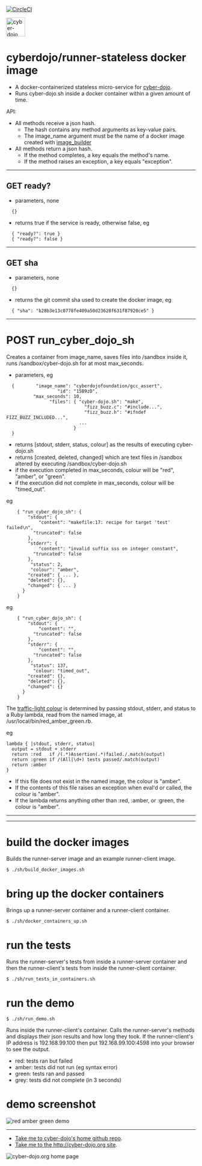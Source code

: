 
[![CircleCI](https://circleci.com/gh/cyber-dojo/runner-stateless.svg?style=svg)](https://circleci.com/gh/cyber-dojo/runner-stateless)

<img src="https://raw.githubusercontent.com/cyber-dojo/nginx/master/images/home_page_logo.png"
alt="cyber-dojo yin/yang logo" width="50px" height="50px"/>

# cyberdojo/runner-stateless docker image

- A docker-containerized stateless micro-service for [cyber-dojo](http://cyber-dojo.org).
- Runs cyber-dojo.sh inside a docker container within a given amount of time.

API:
  * All methods receive a json hash.
    * The hash contains any method arguments as key-value pairs.
    * The image_name argument must be the name of a docker image created with [image_builder](https://github.com/cyber-dojo-languages/image_builder)
  * All methods return a json hash.
    * If the method completes, a key equals the method's name.
    * If the method raises an exception, a key equals "exception".

- - - -

## GET ready?
- parameters, none
```
  {}
```
- returns true if the service is ready, otherwise false, eg
```
  { "ready?": true }
  { "ready?": false }
```

- - - -

## GET sha
- parameters, none
```
  {}
```
- returns the git commit sha used to create the docker image, eg
```
  { "sha": "b28b3e13c0778fe409a50d23628f631f87920ce5" }
```

- - - -

# POST run_cyber_dojo_sh
Creates a container from image_name,
saves files into /sandbox inside it,
runs /sandbox/cyber-dojo.sh
for at most max_seconds.
- parameters, eg
```
  {        "image_name": "cyberdojofoundation/gcc_assert",
                   "id": "15B9zD",
          "max_seconds": 10,
                "files": { "cyber-dojo.sh": "make",
                             "fizz_buzz.c": "#include...",
                             "fizz_buzz.h": "#ifndef FIZZ_BUZZ_INCLUDED...",
                           ...
                         }
  }
```
- returns [stdout, stderr, status, colour] as the results of
executing cyber-dojo.sh
- returns [created, deleted, changed] which are text files
in /sandbox altered by executing /sandbox/cyber-dojo.sh
- if the execution completed in max_seconds, colour will be "red", "amber", or "green".
- if the execution did not complete in max_seconds, colour will be "timed_out".

eg
```
    { "run_cyber_dojo_sh": {
        "stdout": {
            "content": "makefile:17: recipe for target 'test' failed\n",
          "truncated": false
        },
        "stderr": {
            "content": "invalid suffix sss on integer constant",
          "truncated": false
        },
         "status": 2,
         "colour": "amber",
        "created": { ... },
        "deleted": {},
        "changed": { ... }
      }
    }
```
eg
```
    { "run_cyber_dojo_sh": {
        "stdout": {
            "content": "",
          "truncated": false
        },
        "stderr": {
            "content": "",
          "truncated": false
        },
         "status": 137,
          "colour: "timed_out",
        "created": {},
        "deleted": {},
        "changed": {}
      }
    }
```

The [traffic-light colour](http://blog.cyber-dojo.org/2014/10/cyber-dojo-traffic-lights.html)
is determined by passing stdout, stderr, and status to a Ruby lambda, read from the
named image, at /usr/local/bin/red_amber_green.rb.

eg
```
lambda { |stdout, stderr, status|
  output = stdout + stderr
  return :red   if /(.*)Assertion(.*)failed./.match(output)
  return :green if /(All|\d+) tests passed/.match(output)
  return :amber
}
```
- If this file does not exist in the named image, the colour is "amber".
- If the contents of this file raises an exception when eval'd or called, the colour is "amber".
- If the lambda returns anything other than :red, :amber, or :green, the colour is "amber".

- - - -
- - - -

# build the docker images
Builds the runner-server image and an example runner-client image.
```
$ ./sh/build_docker_images.sh
```

# bring up the docker containers
Brings up a runner-server container and a runner-client container.

```
$ ./sh/docker_containers_up.sh
```

# run the tests
Runs the runner-server's tests from inside a runner-server container
and then the runner-client's tests from inside the runner-client container.
```
$ ./sh/run_tests_in_containers.sh
```

# run the demo
```
$ ./sh/run_demo.sh
```
Runs inside the runner-client's container.
Calls the runner-server's methods
and displays their json results and how long they took.
If the runner-client's IP address is 192.168.99.100 then put
192.168.99.100:4598 into your browser to see the output.
- red: tests ran but failed
- amber: tests did not run (eg syntax error)
- green: tests ran and passed
- grey: tests did not complete (in 3 seconds)

# demo screenshot

![red amber green demo](docs/red_amber_green_demo.png?raw=true "red amber green demo")

- - - -

* [Take me to cyber-dojo's home github repo](https://github.com/cyber-dojo/cyber-dojo).
* [Take me to the http://cyber-dojo.org site](http://cyber-dojo.org).

![cyber-dojo.org home page](https://github.com/cyber-dojo/cyber-dojo/blob/master/shared/home_page_snapshot.png)
